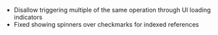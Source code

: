 * Disallow triggering multiple of the same operation through UI loading indicators  
* Fixed showing spinners over checkmarks for indexed references  